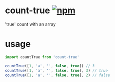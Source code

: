 # count-true [![npm](https://img.shields.io/npm/v/count-true.svg)](https://www.npmjs.com/package/count-true)
'true' count with an array

# usage

```js
import countTrue from 'count-true'

countTrue([1, 'a', '', false, true]) // 3
countTrue([1, 'a', '', false, true], 3) // true
countTrue([1, 'a', '', false, true], 2) // false
```
